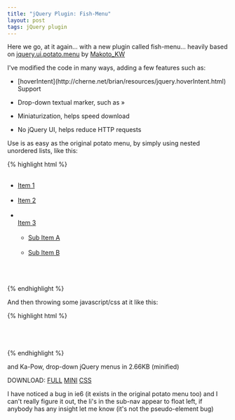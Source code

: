 ```yaml
---
title: "jQuery Plugin: Fish-Menu"
layout: post
tags: jQuery plugin
---
```


Here we go, at it again... with a new plugin called fish-menu... heavily based on [jquery.ui.potato.menu](http://labs.makotokw.com/s/jquery/menu) by [Makoto_KW](http://makotokw.com/en/)   

I've modified the code in many ways, adding a few features such as:

  * <p>[hoverIntent](http://cherne.net/brian/resources/jquery.hoverIntent.html) Support
  * <p>Drop-down textual marker, such as »
  * <p>Miniaturization, helps speed download  
  * <p>No jQuery UI, helps reduce HTTP requests

Use is as easy as the original potato menu, by simply using nested unordered
lists, like this:


{% highlight html %}    
    <ul id="menu1">  
        <li><a href="#">Item 1</a></li>  
        <li><a href="#">Item 2</a></li>  
        <li>  
            <a href="#">Item 3</a>  
            <ul>  
                <li><a href="#">Sub Item A</a></li>  
                <li><a href="#">Sub Item B</a></li>  
            </ul>  
        </li>  
    </ul>
{% endhighlight %}

And then throwing some javascript/css at it like this:

{% highlight html %}    
    <link rel="stylesheet" type="text/css" href="jquery.fish.css" />  
    <script src="http://ajax.googleapis.com/ajax/libs/jquery/1.3.2/jquery.min.js" type="text/javascript"></script>  
    <script src="js/jquery.hoverIntent.min.js" type="text/javascript"></script>  
    <script src="js/jquery.fish.menu.js" type="text/javascript"></script>  
    <script type="text/javascript">  
    $(document).ready(function(){  
    $('#menu1').fishMenu();  
    });  
    </script>
{% endhighlight %}

and Ka-Pow, drop-down jQuery menus in 2.66KB (minified)

DOWNLOAD: [FULL](http://jkirchartz-jquery-repository.googlecode.com/files/jquery.fish.menu.js) 
[MINI](http://jkirchartz-jquery-repository.googlecode.com/files/jquery.fish.menu-min.js) 
[CSS](http://jkirchartz-jquery-repository.googlecode.com/files/jquery.fish.css)

I have noticed a bug in ie6 (it exists in the original potato menu too) and I
can't really figure it out, the li's in the sub-nav appear to float left, if
anybody has any insight let me know (it's not the pseudo-element bug)

